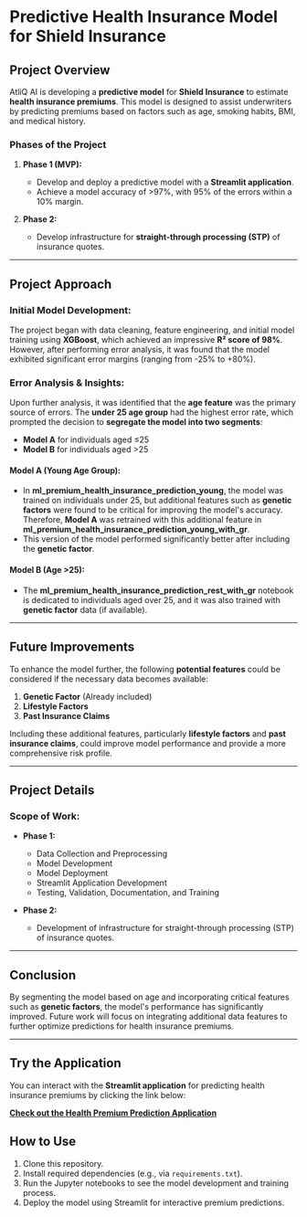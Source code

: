 # Predictive Health Insurance Model for Shield Insurance

## Project Overview

AtliQ AI is developing a **predictive model** for **Shield Insurance** to estimate **health insurance premiums**. This model is designed to assist underwriters by predicting premiums based on factors such as age, smoking habits, BMI, and medical history.

### Phases of the Project
1. **Phase 1 (MVP):**
   - Develop and deploy a predictive model with a **Streamlit application**.
   - Achieve a model accuracy of >97%, with 95% of the errors within a 10% margin.
   
2. **Phase 2:**
   - Develop infrastructure for **straight-through processing (STP)** of insurance quotes.

---

## Project Approach

### Initial Model Development:
The project began with data cleaning, feature engineering, and initial model training using **XGBoost**, which achieved an impressive **R² score of 98%**. However, after performing error analysis, it was found that the model exhibited significant error margins (ranging from -25% to +80%).

### Error Analysis & Insights:
Upon further analysis, it was identified that the **age feature** was the primary source of errors. The **under 25 age group** had the highest error rate, which prompted the decision to **segregate the model into two segments**:
- **Model A** for individuals aged ≤25
- **Model B** for individuals aged >25

#### Model A (Young Age Group):
- In **ml_premium_health_insurance_prediction_young**, the model was trained on individuals under 25, but additional features such as **genetic factors** were found to be critical for improving the model's accuracy. Therefore, **Model A** was retrained with this additional feature in **ml_premium_health_insurance_prediction_young_with_gr**.
- This version of the model performed significantly better after including the **genetic factor**.

#### Model B (Age >25):
- The **ml_premium_health_insurance_prediction_rest_with_gr** notebook is dedicated to individuals aged over 25, and it was also trained with **genetic factor** data (if available).

---

## Future Improvements

To enhance the model further, the following **potential features** could be considered if the necessary data becomes available:
1. **Genetic Factor** (Already included)
2. **Lifestyle Factors**
3. **Past Insurance Claims**

Including these additional features, particularly **lifestyle factors** and **past insurance claims**, could improve model performance and provide a more comprehensive risk profile.

---

## Project Details

### Scope of Work:
- **Phase 1:**
  - Data Collection and Preprocessing
  - Model Development
  - Model Deployment
  - Streamlit Application Development
  - Testing, Validation, Documentation, and Training
  
- **Phase 2:**
  - Development of infrastructure for straight-through processing (STP) of insurance quotes.

---

## Conclusion

By segmenting the model based on age and incorporating critical features such as **genetic factors**, the model's performance has significantly improved. Future work will focus on integrating additional data features to further optimize predictions for health insurance premiums.

---
## Try the Application

You can interact with the **Streamlit application** for predicting health insurance premiums by clicking the link below:

[**Check out the Health Premium Prediction Application**](#)  <!-- Replace "#" with the actual link to the Streamlit app -->

## How to Use

1. Clone this repository.
2. Install required dependencies (e.g., via `requirements.txt`).
3. Run the Jupyter notebooks to see the model development and training process.
4. Deploy the model using Streamlit for interactive premium predictions.

